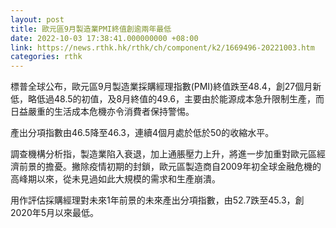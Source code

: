 ```yaml
---
layout: post
title: 歐元區9月製造業PMI終值創逾兩年最低
date: 2022-10-03 17:38:41.000000000 +08:00
link: https://news.rthk.hk/rthk/ch/component/k2/1669496-20221003.htm
categories: rthk
---
```


標普全球公布，歐元區9月製造業採購經理指數(PMI)終值跌至48.4，創27個月新低，略低過48.5的初值，及8月終值的49.6，主要由於能源成本急升限制生產，而日益嚴重的生活成本危機亦令消費者保持警惕。

產出分項指數由46.5降至46.3，連續4個月處於低於50的收縮水平。

調查機構分析指，製造業陷入衰退，加上通脹壓力上升，將進一步加重對歐元區經濟前景的擔憂。撇除疫情初期的封鎖，歐元區製造商自2009年初全球金融危機的高峰期以來，從未見過如此大規模的需求和生產崩潰。

用作評估採購經理對未來1年前景的未來產出分項指數，由52.7跌至45.3，創2020年5月以來最低。
